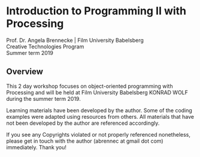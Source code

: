 # Introduction to Programming II with Processing

Prof. Dr. Angela Brennecke | Film University Babelsberg  
Creative Technologies Program  
Summer term 2019

## Overview

This 2 day workshop focuses on object-oriented programming with Processing and will be held at Film University Babelsberg KONRAD WOLF during the summer term 2019.

Learning materials have been developed by the author. Some of the coding examples were adapted using resources from others. All materials that have not been developed by the author are referenced accordingly.

If you see any Copyrights violated or not properly referenced nonetheless, please get in touch with the author (abrennec at gmail dot com) immediately. Thank you!
